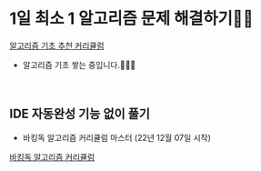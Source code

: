 # 1일 최소 1 알고리즘 문제 해결하기👨‍💻

[알고리즘 기초 추천 커리큘럼](https://steady-coding.tistory.com/260)

- 알고리즘 기초 쌓는 중입니다.👩🏻‍💻

<br>

## IDE 자동완성 기능 없이 풀기

- 바킹독 알고리즘 커리큘럼 마스터 (22년 12월 07일 시작)

[바킹독 알고리즘 커리큘럼](https://blog.encrypted.gg/921)

